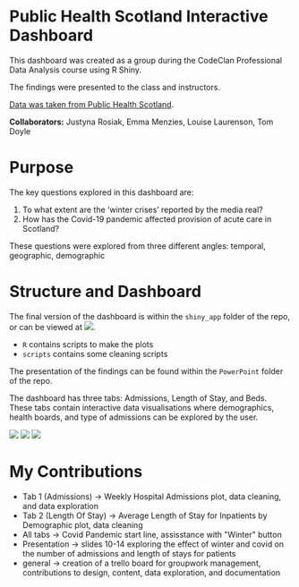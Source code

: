 # Public Health Scotland Interactive Dashboard

This dashboard was created as a group during the CodeClan Professional Data Analysis course using R Shiny. 

The findings were presented to the class and instructors.

[Data was taken from Public Health Scotland](https://www.opendata.nhs.scot/dataset/annual-cancer-incidence).

**Collaborators:** Justyna Rosiak, Emma Menzies, Louise Laurenson, Tom Doyle

# Purpose

The key questions explored in this dashboard are:

1. To what extent are the ‘winter crises’ reported by the media real?
2. How has the Covid-19 pandemic affected provision of acute care in Scotland?

These questions were explored from three different angles: temporal, geographic, demographic

# Structure and Dashboard

The final version of the dashboard is within the `shiny_app` folder of the repo, or can be viewed at ![](https://emma-menzies.shinyapps.io/shiny_app/).

- `R` contains scripts to make the plots
- `scripts` contains some cleaning scripts

The presentation of the findings can be found within the `PowerPoint` folder of the repo.

The dashboard has three tabs: Admissions, Length of Stay, and Beds.   
These tabs contain interactive data visualisations where demographics, health boards, and type of admissions can be explored by the user.

![](https://github.com/LouiseLaurenson/public_health_scotland_project/blob/main/app/screenshots/Screenshot%202023-07-21%20at%2010.59.58.png)
![](https://github.com/LouiseLaurenson/public_health_scotland_project/blob/main/app/screenshots/Screenshot%202023-07-21%20at%2011.00.11.png)
![](https://github.com/LouiseLaurenson/public_health_scotland_project/blob/main/app/screenshots/Screenshot%202023-07-21%20at%2011.00.46.png)

# My Contributions

- Tab 1 (Admissions) -> Weekly Hospital Admissions plot, data cleaning, and data exploration
- Tab 2 (Length Of Stay) -> Average Length of Stay for Inpatients by Demographic plot, data cleaning
- All tabs -> Covid Pandemic start line, assisstance with "Winter" button
- Presentation -> slides 10-14 exploring the effect of winter and covid on the number of admissions and length of stays for patients
- general -> creation of a trello board for groupwork management, contributions to design, content, data exploration, and documentation

